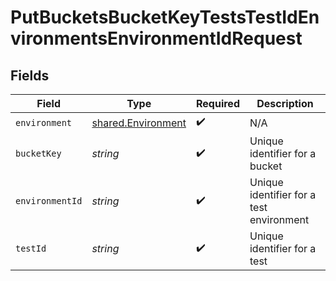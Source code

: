 # PutBucketsBucketKeyTestsTestIdEnvironmentsEnvironmentIdRequest


## Fields

| Field                                                    | Type                                                     | Required                                                 | Description                                              |
| -------------------------------------------------------- | -------------------------------------------------------- | -------------------------------------------------------- | -------------------------------------------------------- |
| `environment`                                            | [shared.Environment](../../models/shared/environment.md) | :heavy_check_mark:                                       | N/A                                                      |
| `bucketKey`                                              | *string*                                                 | :heavy_check_mark:                                       | Unique identifier for a bucket                           |
| `environmentId`                                          | *string*                                                 | :heavy_check_mark:                                       | Unique identifier for a test environment                 |
| `testId`                                                 | *string*                                                 | :heavy_check_mark:                                       | Unique identifier for a test                             |